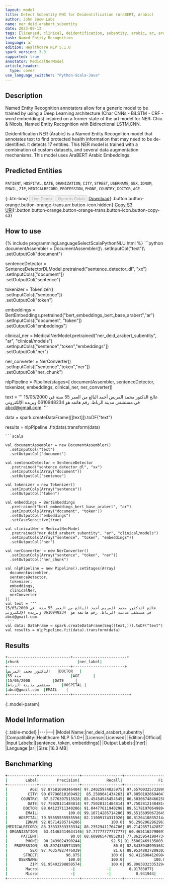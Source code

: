 ```yaml
---
layout: model
title: Detect Subentity PHI for Deidentification (AraBERT, Arabic)
author: John Snow Labs
name: ner_deid_arabert_subentity
date: 2023-09-13
tags: [licensed, clinical, deidentification, subentity, arabic, ar, arabert, bert]
task: Named Entity Recognition
language: ar
edition: Healthcare NLP 5.1.0
spark_version: 3.0
supported: true
annotator: MedicalNerModel
article_header:
  type: cover
use_language_switcher: "Python-Scala-Java"
---
```


## Description

Named Entity Recognition annotators allow for a generic model to be trained by using a Deep Learning architecture (Char CNNs - BiLSTM - CRF - word embeddings) inspired on a former state of the art model for NER: Chiu & Nicols, Named Entity Recognition with Bidirectional LSTM,CNN.

Deidentification NER (Arabic) is a Named Entity Recognition model that annotates text to find protected health information that may need to be de-identified. It detects 17 entities. This NER model is trained with a combination of custom datasets, and several data augmentation mechanisms. This model uses AraBERT Arabic Embeddings.

## Predicted Entities

`PATIENT`, `HOSPITAL`, `DATE`, `ORANIZATION`, `CITY`, `STREET`, `USERNAME`, `SEX`, `IDNUM`, `EMAIL`, `ZIP`, `MEDICALRECORD`, `PROFESSION`, `PHONE`, `COUNTRY`, `DOCTOR`, `AGE`

{:.btn-box}
<button class="button button-orange" disabled>Live Demo</button>
<button class="button button-orange" disabled>Open in Colab</button>
[Download](https://s3.amazonaws.com/auxdata.johnsnowlabs.com/clinical/models/ner_deid_arabert_subentity_ar_5.1.0_3.0_1694633225913.zip){:.button.button-orange.button-orange-trans.arr.button-icon.hidden}
[Copy S3 URI](s3://auxdata.johnsnowlabs.com/clinical/models/ner_deid_arabert_subentity_ar_5.1.0_3.0_1694633225913.zip){:.button.button-orange.button-orange-trans.button-icon.button-copy-s3}

## How to use



<div class="tabs-box" markdown="1">
{% include programmingLanguageSelectScalaPythonNLU.html %}
```python
documentAssembler = DocumentAssembler()\
        .setInputCol("text")\
        .setOutputCol("document")

sentenceDetector = SentenceDetectorDLModel.pretrained("sentence_detector_dl", "xx")\
        .setInputCols(["document"])\
        .setOutputCol("sentence")

tokenizer = Tokenizer()\
        .setInputCols(["sentence"])\
        .setOutputCol("token")

embeddings = BertEmbeddings.pretrained("bert_embeddings_bert_base_arabert","ar") \
.setInputCols(["document", "token"]) \
.setOutputCol("embeddings")

clinical_ner = MedicalNerModel.pretrained("ner_deid_arabert_subentity", "ar", "clinical/models")\
        .setInputCols(["sentence","token","embeddings"])\
        .setOutputCol("ner")

ner_converter = NerConverter()\
        .setInputCols(["sentence","token","ner"])\
        .setOutputCol("ner_chunk")

nlpPipeline = Pipeline(stages=[
        documentAssembler,
        sentenceDetector,
        tokenizer,
        embeddings,
        clinical_ner,
        ner_converter])

text = '''
عالج الدكتور محمد المريض أحمد البالغ من العمر 55 سنة  في 15/05/2000  في مستشفى مدينة الرباط. رقم هاتفه هو  0610948234 وبريده الإلكتروني
abcd@gmail.com.
 '''

data = spark.createDataFrame([[text]]).toDF("text")

results = nlpPipeline .fit(data).transform(data)
```
```scala

val documentAssembler = new DocumentAssembler()
  .setInputCol("text")
  .setOutputCol("document")

val sentenceDetector = SentenceDetector
  .pretrained("sentence_detector_dl", "xx")
  .setInputCols(Array("document"))
  .setOutputCol("sentence")

val tokenizer = new Tokenizer()
  .setInputCols(Array("sentence"))
  .setOutputCol("token")

val embeddings = BertEmbeddings
  .pretrained("bert_embeddings_bert_base_arabert", "ar")
  .setInputCols(Array("document", "token"))
  .setOutputCol("embeddings")
  .setCaseSensitive(true)  

val clinicalNer = MedicalNerModel
  .pretrained("ner_deid_arabert_subentity", "ar", "clinical/models")
  .setInputCols(Array("sentence", "token", "embeddings"))
  .setOutputCol("ner")

val nerConverter = new NerConverter()
  .setInputCols(Array("sentence", "token", "ner"))
  .setOutputCol("ner_chunk")

val nlpPipeline = new Pipeline().setStages(Array(
  documentAssembler,
  sentenceDetector,
  tokenizer,
  embeddings,
  clinicalNer,
  nerConverter
))
val text = '''
عالج الدكتور محمد المريض أحمد البالغ من العمر 55 سنة  في 15/05/2000  في مستشفى مدينة الرباط. رقم هاتفه هو  0610948234 وبريده الإلكتروني
abcd@gmail.com.
 '''
val data: DataFrame = spark.createDataFrame(Seq((text,))).toDF("text")
val results = nlpPipeline.fit(data).transform(data)
```
</div>

## Results

```bash
+----------------------------+------------------------+
|chunk                          |ner_label|
+----------------------------+-----------------------+
|الدكتور محمد المريض   |DOCTOR   |
|55 سنة                      |AGE      |
|15/05/2000          |DATE     |
|مستشفى مدينة الرباط     |HOSPITAL |
|abcd@gmail.com  |EMAIL    |
+----------------------------+-------------------------+
```

{:.model-param}
## Model Information

{:.table-model}
|---|---|
|Model Name:|ner_deid_arabert_subentity|
|Compatibility:|Healthcare NLP 5.1.0+|
|License:|Licensed|
|Edition:|Official|
|Input Labels:|[sentence, token, embeddings]|
|Output Labels:|[ner]|
|Language:|ar|
|Size:|16.3 MB|

## Benchmarking

```bash
+-------------+------------------+------------------+------------------+
|        Label|        Precision|            Recall|                F1|
+-------------+------------------+------------------+------------------+
|          AGE| 97.87581699346404| 97.24025974025975| 97.55700325732899|
|         CITY| 90.67796610169492|  85.2589641434263| 87.88501026694047|
|      COUNTRY|  87.5776397515528| 85.45454545454545| 86.50306748466258|
|         DATE| 97.75028121484814| 97.75028121484814| 97.75028121484814|
|       DOCTOR| 88.04123711340206| 91.04477611940298| 89.51781970649894|
|        EMAIL|             100.0| 99.10714285714286| 99.55156950672645|
|     HOSPITAL| 79.55555555555556| 82.11009174311926| 80.81264108352144|
|        IDNUM| 92.85714285714286|             100.0|  96.2962962962963|
|MEDICALRECORD| 83.33333333333334| 88.23529411764706| 85.71428571428571|
| ORGANIZATION|  63.41463414634146| 57.77777777777777| 60.46511627906976|
|      PATIENT|              90.0| 68.60986547085201| 77.86259541984734|
|        PHONE|  90.2439024390244|             92.5| 91.35802469135803|
|   PROFESSION|  85.8974358974359|              80.0| 82.84389489953632|
|          SEX| 97.76357827476039|              81.6| 88.95348837209302|
|       STREET|            96.875|             100.0|  98.4126984126984|
|     USERNAME|             100.0|             100.0|             100.0|
|          ZIP| 91.95402298850574|             100.0| 95.80838323353294|
|        Macro|              -|              -|        0.91783077|
|        Micro|              -|              -|           0.941944|
+-------------+------------------+------------------+------------------+

```